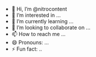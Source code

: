 - 👋 Hi, I’m @nitrocontent
- 👀 I’m interested in ...
- 🌱 I’m currently learning ...
- 💞️ I’m looking to collaborate on ...
- 📫 How to reach me ...
- 😄 Pronouns: ...
- ⚡ Fun fact: ..

<!---
nitrocontent/nitrocontent is a ✨ special ✨ repository because its `README.md` (this file) appears on your GitHub profile.
You can click the Preview link to take a look at your changes.
--->
